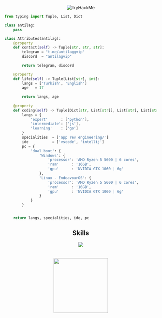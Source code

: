 
<div align="center">
  <img src="https://tryhackme-badges.s3.amazonaws.com/antilag.png" alt="TryHackMe">
</div>

```python
from typing import Tuple, List, Dict

class antilag:
    pass

class Attributes(antilag):
    @property
    def contact(self) -> Tuple[str, str, str]:
        telegram = "t.me/antilaggvip"
        discord  = "antilagvip"
	    
        return telegram, discord

    @property
    def life(self) -> Tuple[List[str], int]:
        langs = ['Turkish', 'English']
        age   = 17
		
        return langs, age
	
    @property
    def coding(self) -> Tuple[Dict[str, List[str]], List[str], List[str], Dict[str]]:
        langs = {
            'expert'      : ['python'],
            'intermediate': ['js'],
            'learning'    : ['go']
        }
        specialities  = ['app rev engineering/']
        ide           = ['vscode', 'intellij']
        pc = {
            'dual_boot': {
                'Windows': {
                    'processor': 'AMD Ryzen 5 5600 | 6 cores',
                    'ram'      : '16GB',
                    'gpu'      : 'NVIDIA GTX 1060 | 6g'
                },
                'Linux - EndeavourOS': {
                    'processor': 'AMD Ryzen 5 5600 | 6 cores',
                    'ram'      : '16GB',
                    'gpu'      : 'NVIDIA GTX 1060 | 6g'
                }
            }
        }


	return langs, specialities, ide, pc
```


<h2 align="center">Skills </h2>

<p align="center">
  <a href="https://skillicons.dev">
    <img src="https://skillicons.dev/icons?i=nodejs,python,cs,vscode,js,css,html,go" />
  </a>
</p>

<p href="https://discord.com/users/145244453496422400" align="center">
    <img alt="" src="https://github-readme-stats.vercel.app/api?username=antilagg&theme=tokyonight&show_icons=true">
</p>

<h3 align="center">
   <a href="https://discord.com/users/145244453496422400/"><img src="https://lanyard.cnrad.dev/api/145244453496422400?bg=0d1117" height="180" width="auto"></a>
     <br> 
</h3>

